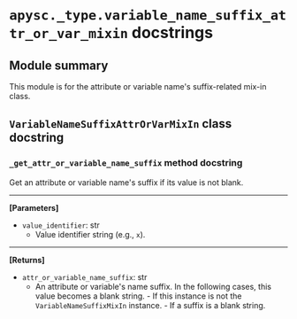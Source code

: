 # `apysc._type.variable_name_suffix_attr_or_var_mixin` docstrings

## Module summary

This module is for the attribute or variable name's suffix-related mix-in class.

## `VariableNameSuffixAttrOrVarMixIn` class docstring

### `_get_attr_or_variable_name_suffix` method docstring

Get an attribute or variable name's suffix if its value is not blank.<hr>

**[Parameters]**

- `value_identifier`: str
  - Value identifier string (e.g., `x`).

<hr>

**[Returns]**

- `attr_or_variable_name_suffix`: str
  - An attribute or variable's name suffix. In the following cases, this value becomes a blank string. - If this instance is not the `VariableNameSuffixMixIn` instance. - If a suffix is a blank string.